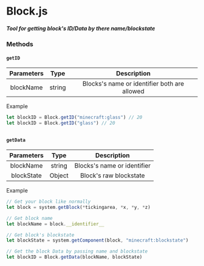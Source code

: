 # Block.js
##### Tool for getting block's ID/Data by there name/blockstate

### Methods
#### `getID`  
| Parameters | Type | Description |
|:------:|:------:|:------:|
| blockName    | string    | Blocks's name or identifier both are allowed |


Example
```javascript
let blockID = Block.getID("minecraft:glass") // 20
let blockID = Block.getID("glass") // 20
```

##

#### `getData`
| Parameters | Type | Description |
|:------:|:------:|:------:|
|    blockName    | string    | Blocks's name or identifier   |
|    blockState    |    Object    |  Block's raw blockstate |


Example
```javascript
// Get your block like normally
let block = system.getBlock(*tickingarea, *x, *y, *z)

// Get block name
let blockName = block.__identifier__

// Get block's blockstate
let blockState = system.getComponent(block, "minecraft:blockstate")

// Get the block Data by passing name and blockstate
let blockID = Block.getData(blockName, blockState)
```
